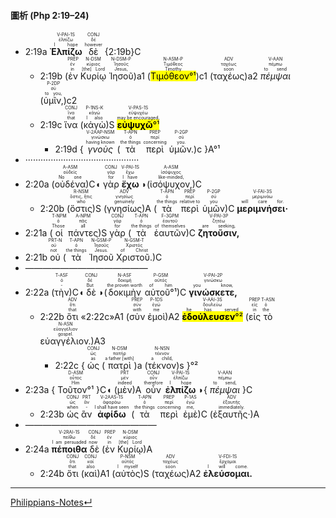 #### 圖析 (Php 2:19–24)

- <rt>2:19a</rt> <RUBY><ruby><ruby><strong>Ἐλπίζω</strong><rt>I hope</rt></ruby><rt>ἐλπίζω</rt></ruby><rt>V-PAI-1S</rt></RUBY> <RUBY><ruby><ruby>δὲ<rt>however</rt></ruby><rt>δέ</rt></ruby><rt>CONJ</rt></RUBY> {<rt>2:19b</rt>}C
	- <rt>2:19b</rt> (<RUBY><ruby><ruby>ἐν<rt>in</rt></ruby><rt>ἐν</rt></ruby><rt>PREP</rt></RUBY> <RUBY><ruby><ruby>Κυρίῳ<rt>[the] Lord</rt></ruby><rt>κύριος</rt></ruby><rt>N-DSM</rt></RUBY> <RUBY><ruby><ruby>Ἰησοῦ<rt>Jesus,</rt></ruby><rt>Ἰησοῦς</rt></ruby><rt>N-DSM-P</rt></RUBY>)a1 (<RUBY><ruby><ruby><mark>Τιμόθεον°¹</mark><rt>Timothy</rt></ruby><rt>Τιμόθεος</rt></ruby><rt>N-ASM-P</rt></RUBY>)c1 (<RUBY><ruby><ruby>ταχέως<rt>soon</rt></ruby><rt>ταχέως</rt></ruby><rt>ADV</rt></RUBY>)a2 <RUBY><ruby><ruby><em>πέμψαι</em><rt>to send</rt></ruby><rt>πέμπω</rt></ruby><rt>V-AAN</rt></RUBY> (<RUBY><ruby><ruby>ὑμῖν,<rt>to you,</rt></ruby><rt>σύ</rt></ruby><rt>P-2DP</rt></RUBY>)c2
	- <rt>2:19c</rt> <RUBY><ruby><ruby>ἵνα<rt>that</rt></ruby><rt>ἵνα</rt></ruby><rt>CONJ</rt></RUBY> (<RUBY><ruby><ruby>κἀγὼ<rt>I also</rt></ruby><rt>κἀγώ</rt></ruby><rt>P-1NS-K</rt></RUBY>)S <RUBY><ruby><ruby><mark><strong>εὐψυχῶ</strong>°¹</mark><rt>may be encouraged,</rt></ruby><rt>εὐψυχέω</rt></ruby><rt>V-PAS-1S</rt></RUBY> 
		- <rt>2:19d</rt> { <RUBY><ruby><ruby><em>γνοὺς</em><rt>having known</rt></ruby><rt>γινώσκω</rt></ruby><rt>V-2AAP-NSM</rt></RUBY> (<RUBY><ruby><ruby>τὰ<rt>the things</rt></ruby><rt>ὁ</rt></ruby><rt>T-APN</rt></RUBY> <RUBY><ruby><ruby>περὶ<rt>concerning</rt></ruby><rt>περί</rt></ruby><rt>PREP</rt></RUBY> <RUBY><ruby><ruby>ὑμῶν.<rt>you.</rt></ruby><rt>σύ</rt></ruby><rt>P-2GP</rt></RUBY>)c }A°¹
- ·············································
- <rt>2:20a</rt> (<RUBY><ruby><ruby>οὐδένα<rt>No one</rt></ruby><rt>οὐδείς</rt></ruby><rt>A-ASM</rt></RUBY>)C◖ <RUBY><ruby><ruby>γὰρ<rt>for</rt></ruby><rt>γάρ</rt></ruby><rt>CONJ</rt></RUBY> <RUBY><ruby><ruby><strong>ἔχω</strong><rt>I have</rt></ruby><rt>ἔχω</rt></ruby><rt>V-PAI-1S</rt></RUBY> ◗(<RUBY><ruby><ruby>ἰσόψυχον,<rt>like-minded,</rt></ruby><rt>ἰσόψυχος</rt></ruby><rt>A-ASM</rt></RUBY>)C 
	- <rt>2:20b</rt> (<RUBY><ruby><ruby>ὅστις<rt>who</rt></ruby><rt>ὅστις, ἥτις</rt></ruby><rt>R-NSM</rt></RUBY>)S (<RUBY><ruby><ruby>γνησίως<rt>genuinely</rt></ruby><rt>γνησίως</rt></ruby><rt>ADV</rt></RUBY>)A (<RUBY><ruby><ruby>τὰ<rt>the things</rt></ruby><rt>ὁ</rt></ruby><rt>T-APN</rt></RUBY> <RUBY><ruby><ruby>περὶ<rt>relative to</rt></ruby><rt>περί</rt></ruby><rt>PREP</rt></RUBY> <RUBY><ruby><ruby>ὑμῶν<rt>you</rt></ruby><rt>σύ</rt></ruby><rt>P-2GP</rt></RUBY>)C <RUBY><ruby><ruby><strong>μεριμνήσει·</strong><rt>will care for.</rt></ruby><rt>μεριμνάω</rt></ruby><rt>V-FAI-3S</rt></RUBY>
- <rt>2:21a</rt> (<RUBY><ruby><ruby>οἱ<rt>Those</rt></ruby><rt>ὁ</rt></ruby><rt>T-NPM</rt></RUBY> <RUBY><ruby><ruby>πάντες<rt>all</rt></ruby><rt>πᾶς</rt></ruby><rt>A-NPM</rt></RUBY>)S <RUBY><ruby><ruby>γὰρ<rt>for</rt></ruby><rt>γάρ</rt></ruby><rt>CONJ</rt></RUBY> (<RUBY><ruby><ruby>τὰ<rt>the things</rt></ruby><rt>ὁ</rt></ruby><rt>T-APN</rt></RUBY> <RUBY><ruby><ruby>ἑαυτῶν<rt>of themselves</rt></ruby><rt>ἑαυτοῦ</rt></ruby><rt>F-3GPM</rt></RUBY>)C <RUBY><ruby><ruby><strong>ζητοῦσιν,</strong><rt>are seeking,</rt></ruby><rt>ζητέω</rt></ruby><rt>V-PAI-3P</rt></RUBY> 
- <rt>2:21b</rt> <RUBY><ruby><ruby>οὐ<rt>not</rt></ruby><rt>οὐ</rt></ruby><rt>PRT-N</rt></RUBY> (<RUBY><ruby><ruby>τὰ<rt>the things</rt></ruby><rt>ὁ</rt></ruby><rt>T-APN</rt></RUBY> <RUBY><ruby><ruby>Ἰησοῦ<rt>Jesus.</rt></ruby><rt>Ἰησοῦς</rt></ruby><rt>N-GSM-P</rt></RUBY> <RUBY><ruby><ruby>Χριστοῦ.<rt>of Christ</rt></ruby><rt>Χριστός</rt></ruby><rt>N-GSM-T</rt></RUBY>)C
- ——————————————
- <rt>2:22a</rt> (<RUBY><ruby><ruby>τὴν<rt>-</rt></ruby><rt>ὁ</rt></ruby><rt>T-ASF</rt></RUBY>)C◖ <RUBY><ruby><ruby>δὲ<rt>But</rt></ruby><rt>δέ</rt></ruby><rt>CONJ</rt></RUBY> ◗(<RUBY><ruby><ruby>δοκιμὴν<rt>the proven worth</rt></ruby><rt>δοκιμή</rt></ruby><rt>N-ASF</rt></RUBY> <RUBY><ruby><ruby>αὐτοῦ°¹<rt>of him</rt></ruby><rt>αὐτός</rt></ruby><rt>P-GSM</rt></RUBY>)C <RUBY><ruby><ruby><strong>γινώσκετε,</strong><rt>you know,</rt></ruby><rt>γινώσκω</rt></ruby><rt>V-PAI-2P</rt></RUBY>
	- <rt>2:22b</rt> <RUBY><ruby><ruby>ὅτι<rt>that</rt></ruby><rt>ὅτι</rt></ruby><rt>ADV</rt></RUBY> «<rt>2:22c</rt>»A1 (<RUBY><ruby><ruby>σὺν<rt>with</rt></ruby><rt>σύν</rt></ruby><rt>PREP</rt></RUBY> <RUBY><ruby><ruby>ἐμοὶ<rt>me</rt></ruby><rt>ἐγώ</rt></ruby><rt>P-1DS</rt></RUBY>)A2 <RUBY><ruby><ruby><mark><strong>ἐδούλευσεν</strong>°²</mark><rt>he has served</rt></ruby><rt>δουλεύω</rt></ruby><rt>V-AAI-3S</rt></RUBY> (<RUBY><ruby><ruby>εἰς<rt>in</rt></ruby><rt>εἰς</rt></ruby><rt>PREP</rt></RUBY> <RUBY><ruby><ruby>τὸ<rt>the</rt></ruby><rt>ὁ</rt></ruby><rt>T-ASN</rt></RUBY> <RUBY><ruby><ruby>εὐαγγέλιον.<rt>gospel.</rt></ruby><rt>εὐαγγέλιον</rt></ruby><rt>N-ASN</rt></RUBY>)A3
		- <rt>2:22c</rt> { <RUBY><ruby><ruby>ὡς<rt>as</rt></ruby><rt>ὡς</rt></ruby><rt>CONJ</rt></RUBY> (<RUBY><ruby><ruby>πατρὶ<rt>a father [with]</rt></ruby><rt>πατήρ</rt></ruby><rt>N-DSM</rt></RUBY>)a (<RUBY><ruby><ruby>τέκνον<rt>a child,</rt></ruby><rt>τέκνον</rt></ruby><rt>N-NSN</rt></RUBY>)s }°²
- <rt>2:23a</rt> { <RUBY><ruby><ruby>Τοῦτον°¹<rt>Him</rt></ruby><rt>οὗτος</rt></ruby><rt>D-ASM</rt></RUBY>  }C◖ (<RUBY><ruby><ruby>μὲν<rt>indeed</rt></ruby><rt>μέν</rt></ruby><rt>PRT</rt></RUBY>)A <RUBY><ruby><ruby>οὖν<rt>therefore</rt></ruby><rt>οὖν</rt></ruby><rt>CONJ</rt></RUBY> <RUBY><ruby><ruby><strong>ἐλπίζω</strong><rt>I hope</rt></ruby><rt>ἐλπίζω</rt></ruby><rt>V-PAI-1S</rt></RUBY> ◗{ <RUBY><ruby><ruby><em>πέμψαι</em><rt>to send,</rt></ruby><rt>πέμπω</rt></ruby><rt>V-AAN</rt></RUBY> }C
	- <rt>2:23b</rt> <RUBY><ruby><ruby>ὡς<rt>when</rt></ruby><rt>ὡς</rt></ruby><rt>CONJ</rt></RUBY> <RUBY><ruby><ruby>ἂν<rt>-</rt></ruby><rt>ἄν</rt></ruby><rt>PRT</rt></RUBY> <RUBY><ruby><ruby><strong>ἀφίδω</strong><rt>I shall have seen</rt></ruby><rt>ἀφοράω</rt></ruby><rt>V-2AAS-1S</rt></RUBY> (<RUBY><ruby><ruby>τὰ<rt>the things</rt></ruby><rt>ὁ</rt></ruby><rt>T-APN</rt></RUBY> <RUBY><ruby><ruby>περὶ<rt>concerning</rt></ruby><rt>περί</rt></ruby><rt>PREP</rt></RUBY> <RUBY><ruby><ruby>ἐμὲ<rt>me,</rt></ruby><rt>ἐγώ</rt></ruby><rt>P-1AS</rt></RUBY>)C (<RUBY><ruby><ruby>ἐξαυτῆς·<rt>immediately.</rt></ruby><rt>ἐξαυτῆς</rt></ruby><rt>ADV</rt></RUBY>)A
- ———————————————
- <rt>2:24a</rt> <RUBY><ruby><ruby><strong>πέποιθα</strong><rt>I am persuaded</rt></ruby><rt>πείθω</rt></ruby><rt>V-2RAI-1S</rt></RUBY> <RUBY><ruby><ruby>δὲ<rt>now</rt></ruby><rt>δέ</rt></ruby><rt>CONJ</rt></RUBY> (<RUBY><ruby><ruby>ἐν<rt>in</rt></ruby><rt>ἐν</rt></ruby><rt>PREP</rt></RUBY> <RUBY><ruby><ruby>Κυρίῳ<rt>[the] Lord</rt></ruby><rt>κύριος</rt></ruby><rt>N-DSM</rt></RUBY>)A
	- <rt>2:24b</rt> <RUBY><ruby><ruby>ὅτι<rt>that</rt></ruby><rt>ὅτι</rt></ruby><rt>CONJ</rt></RUBY> (<RUBY><ruby><ruby>καὶ<rt>also</rt></ruby><rt>καί</rt></ruby><rt>CONJ</rt></RUBY>)A1 (<RUBY><ruby><ruby>αὐτὸς<rt>I myself</rt></ruby><rt>αὐτός</rt></ruby><rt>P-NSM</rt></RUBY>)S (<RUBY><ruby><ruby>ταχέως<rt>soon</rt></ruby><rt>ταχέως</rt></ruby><rt>ADV</rt></RUBY>)A2 <RUBY><ruby><ruby><strong>ἐλεύσομαι.</strong><rt>I will come.</rt></ruby><rt>ἔρχομαι</rt></ruby><rt>V-FDI-1S</rt></RUBY>





---
[Philippians-Notes↵](Philippians-Notes.md)